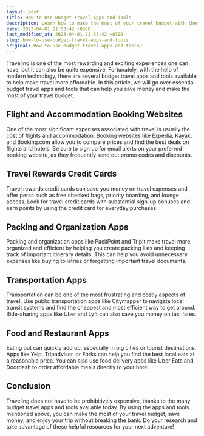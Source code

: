```yaml
---
layout: post
title: How to Use Budget Travel Apps and Tools
description: Learn how to make the most of your travel budget with these tips on how to use budget travel apps and tools.
date: 2023-04-01 21:53:42 +0300
last_modified_at: 2023-04-01 21:53:42 +0300
slug: how-to-use-budget-travel-apps-and-tools
original: How to use budget travel apps and tools?
---
```

Traveling is one of the most rewarding and exciting experiences one can have, but it can also be quite expensive. Fortunately, with the help of modern technology, there are several budget travel apps and tools available to help make travel more affordable. In this article, we will go over essential budget travel apps and tools that can help you save money and make the most of your travel budget.

## Flight and Accommodation Booking Websites

One of the most significant expenses associated with travel is usually the cost of flights and accommodation. Booking websites like Expedia, Kayak, and Booking.com allow you to compare prices and find the best deals on flights and hotels. Be sure to sign up for email alerts on your preferred booking website, as they frequently send out promo codes and discounts.

## Travel Rewards Credit Cards

Travel rewards credit cards can save you money on travel expenses and offer perks such as free checked bags, priority boarding, and lounge access. Look for travel credit cards with substantial sign-up bonuses and earn points by using the credit card for everyday purchases.

## Packing and Organization Apps

Packing and organization apps like PackPoint and TripIt make travel more organized and efficient by helping you create packing lists and keeping track of important itinerary details. This can help you avoid unnecessary expenses like buying toiletries or forgetting important travel documents.

## Transportation Apps

Transportation can be one of the most frustrating and costly aspects of travel. Use public transportation apps like Citymapper to navigate local transit systems and find the cheapest and most efficient way to get around. Ride-sharing apps like Uber and Lyft can also save you money on taxi fares.

## Food and Restaurant Apps

Eating out can quickly add up, especially in big cities or tourist destinations. Apps like Yelp, Tripadvisor, or Forks can help you find the best local eats at a reasonable price. You can also use food delivery apps like Uber Eats and Doordash to order affordable meals directly to your hotel.

## Conclusion

Traveling does not have to be prohibitively expensive, thanks to the many budget travel apps and tools available today. By using the apps and tools mentioned above, you can make the most of your travel budget, save money, and enjoy your trip without breaking the bank. Do your research and take advantage of these helpful resources for your next adventure!